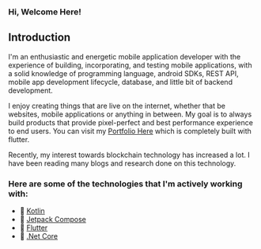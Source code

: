 ### Hi, Welcome Here!
Introduction
------------

I'm an enthusiastic and energetic mobile application developer with the experience of building, incorporating, and testing mobile applications, with a solid knowledge of programming language, android SDKs, REST API, mobile app development lifecycle, database, and little bit of backend development.

I enjoy creating things that are live on the internet, whether that be websites, mobile applications or anything in between. My goal is to always build products that provide pixel-perfect and best performance experience to end users. You can visit my [Portfolio Here](https://ghaleprachan.github.io/#/) which is completely built with flutter.

Recently, my interest towards blockchain technology has increased a lot. I have been reading many blogs and research done on this technology. 

### Here are some of the technologies that I'm actively working with:

- 🔭 [Kotlin](https://kotlinlang.org/docs/getting-started.html#is-anything-missing) 
- 🌱 [Jetpack Compose](https://developer.android.com/jetpack/compose)
- 👯 [Flutter](https://docs.flutter.dev/)
- 🤔 [.Net Core](https://docs.microsoft.com/en-us/aspnet/core/?view=aspnetcore-6.0)
